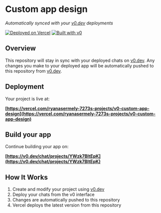 # Custom app design

*Automatically synced with your [v0.dev](https://v0.dev) deployments*

[![Deployed on Vercel](https://img.shields.io/badge/Deployed%20on-Vercel-black?style=for-the-badge&logo=vercel)](https://vercel.com/ryanasermely-7273s-projects/v0-custom-app-design)
[![Built with v0](https://img.shields.io/badge/Built%20with-v0.dev-black?style=for-the-badge)](https://v0.dev/chat/projects/YWzk7BItEpK)

## Overview

This repository will stay in sync with your deployed chats on [v0.dev](https://v0.dev).
Any changes you make to your deployed app will be automatically pushed to this repository from [v0.dev](https://v0.dev).

## Deployment

Your project is live at:

**[https://vercel.com/ryanasermely-7273s-projects/v0-custom-app-design](https://vercel.com/ryanasermely-7273s-projects/v0-custom-app-design)**

## Build your app

Continue building your app on:

**[https://v0.dev/chat/projects/YWzk7BItEpK](https://v0.dev/chat/projects/YWzk7BItEpK)**

## How It Works

1. Create and modify your project using [v0.dev](https://v0.dev)
2. Deploy your chats from the v0 interface
3. Changes are automatically pushed to this repository
4. Vercel deploys the latest version from this repository